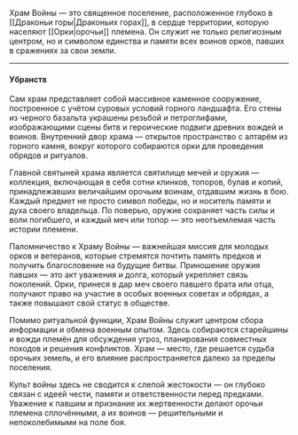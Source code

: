 
Храм Войны — это священное поселение, расположенное глубоко в [[Драконьи горы|Драконьих горах]], в сердце территории, которую населяют [[Орки|орочьи]] племена. Он служит не только религиозным центром, но и символом единства и памяти всех воинов орков, павших в сражениях за свои земли.

---
#### Убранств

Сам храм представляет собой массивное каменное сооружение, построенное с учётом суровых условий горного ландшафта. Его стены из черного базальта украшены резьбой и петроглифами, изображающими сцены битв и героические подвиги древних вождей и воинов. Внутренний двор храма — открытое пространство с алтарём из горного камня, вокруг которого собираются орки для проведения обрядов и ритуалов.

Главной святыней храма является святилище мечей и оружия — коллекция, включающая в себя сотни клинков, топоров, булав и копий, принадлежавших величайшим орочьим воинам, отдавшим жизнь в бою. Каждый предмет не просто символ победы, но и носитель памяти и духа своего владельца. По поверью, оружие сохраняет часть силы и воли погибшего, и каждый меч или топор — это неотъемлемая часть истории племени.

Паломничество к Храму Войны — важнейшая миссия для молодых орков и ветеранов, которые стремятся почтить память предков и получить благословение на будущие битвы. Приношение оружия павших — это акт уважения и долга, который укрепляет связь поколений. Орки, принеся в дар меч своего павшего брата или отца, получают право на участие в особых военных советах и обрядах, а также повышают свой статус в обществе.

Помимо ритуальной функции, Храм Войны служит центром сбора информации и обмена военным опытом. Здесь собираются старейшины и вожди племён для обсуждения угроз, планирования совместных походов и решения конфликтов. Храм — место, где решается судьба орочьих земель, и его влияние распространяется далеко за пределы поселения.

Культ войны здесь не сводится к слепой жестокости — он глубоко связан с идеей чести, памяти и ответственности перед предками. Уважение к павшим и признание их жертвенности делают орочьи племена сплочёнными, а их воинов — решительными и непоколебимыми на поле боя.